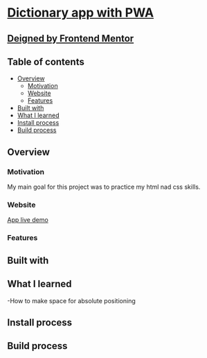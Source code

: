 # [Dictionary app with PWA](https://beamish-hotteok-903247.netlify.app/)

## [Deigned by Frontend Mentor](https://www.frontendmentor.io/challenges/suite-landing-page-tj_eaU-Ra)

## Table of contents

- [Overview](#overview)
  - [Motivation](#motivation)
  - [Website](#website)
  - [Features](#features)
- [Built with](#built-with)
- [What I learned](#what-i-learned)
- [Install process](#install-process)
- [Build process](#build-process)

## Overview

### Motivation

My main goal for this project was to practice my html nad css skills.

### Website

[App live demo](https://spontaneous-tulumba-fee2e9.netlify.app)

### Features

## Built with

## What I learned

-How to make space for absolute positioning

## Install process

## Build process
